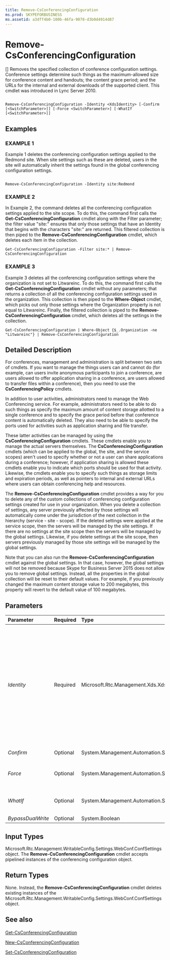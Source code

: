 ```yaml
---
title: Remove-CsConferencingConfiguration
ms.prod: SKYPEFORBUSINESS
ms.assetid: a3dff4b0-100b-46fa-9078-d3b0d4914d87
---
```



# Remove-CsConferencingConfiguration
[]
Removes the specified collection of conference configuration settings. Conference settings determine such things as the maximum-allowed size for conference content and handouts; the content grace period; and the URLs for the internal and external downloads of the supported client. This cmdlet was introduced in Lync Server 2010.
  
    
    


```

Remove-CsConferencingConfiguration -Identity <XdsIdentity> [-Confirm [<SwitchParameter>]] [-Force <SwitchParameter>] [-WhatIf [<SwitchParameter>]]

```


## Examples


  
    
    

### EXAMPLE 1

Example 1 deletes the conferencing configuration settings applied to the Redmond site. When site settings such as these are deleted, users in the site will automatically inherit the settings found in the global conferencing configuration settings.
  
    
    

```

Remove-CsConferencingConfiguration -Identity site:Redmond
```


### EXAMPLE 2

In Example 2, the command deletes all the conferencing configuration settings applied to the site scope. To do this, the command first calls the **Get-CsConferencingConfiguration** cmdlet along with the Filter parameter; the filter value "site:" ensures that only those settings that have an Identity that begins with the characters "site:" are returned. This filtered collection is then piped to the **Remove-CsConferencingConfiguration** cmdlet, which deletes each item in the collection.
  
    
    

```
Get-CsConferencingConfiguration -Filter site:* | Remove-CsConferencingConfiguration
```


### EXAMPLE 3

Example 3 deletes all the conferencing configuration settings where the organization is not set to Litwareinc. To do this, the command first calls the **Get-CsConferencingConfiguration** cmdlet without any parameters; that returns a collection of all the conferencing configuration settings used in the organization. This collection is then piped to the **Where-Object** cmdlet, which picks out only those settings where the Organization property is not equal to Litwareinc. Finally, the filtered collection is piped to the **Remove-CsConferencingConfiguration** cmdlet, which deletes all the settings in the collection.
  
    
    

```
Get-CsConferencingConfiguration | Where-Object {$_.Organization -ne "Litwareinc"} | Remove-CsConferencingConfiguration
```


## Detailed Description

For conferences, management and administration is split between two sets of cmdlets. If you want to manage the things users can and cannot do (for example, can users invite anonymous participants to join a conference, are users allowed to offer application sharing in a conference, are users allowed to transfer files within a conference), then you need to use the **CsConferencingPolicy** cmdlets.
  
    
    
In addition to user activities, administrators need to manage the Web Conferencing service. For example, administrators need to be able to do such things as specify the maximum amount of content storage allotted to a single conference and to specify the grace period before that conference content is automatically deleted. They also need to be able to specify the ports used for activities such as application sharing and file transfer.
  
    
    
These latter activities can be managed by using the **CsConferencingConfiguration** cmdlets. These cmdlets enable you to manage the actual servers themselves. The **CsConferencingConfiguration** cmdlets (which can be applied to the global, the site, and the service scopes) aren't used to specify whether or not a user can share applications during a conference; however, if application sharing is allowed these cmdlets enable you to indicate which ports should be used for that activity. Likewise, the cmdlets enable you to specify such things as storage limits and expiration periods, as well as pointers to internal and external URLs where users can obtain conferencing help and resources.
  
    
    
The **Remove-CsConferencingConfiguration** cmdlet provides a way for you to delete any of the custom collections of conferencing configuration settings created for use in your organization. When you delete a collection of settings, any server previously affected by those settings will automatically come under the jurisdiction of the next collection in the hierarchy (service - site - scope). If the deleted settings were applied at the service scope, then the servers will be managed by the site settings. If there are no settings at the site scope then the servers will be managed by the global settings. Likewise, if you delete settings at the site scope, then servers previously managed by those site settings will be managed by the global settings.
  
    
    
Note that you can also run the **Remove-CsConferencingConfiguration** cmdlet against the global settings. In that case, however, the global settings will not be removed because Skype for Business Server 2015 does not allow you to remove global settings. Instead, all the properties in the global collection will be reset to their default values. For example, if you previously changed the maximum content storage value to 200 megabytes, this property will revert to the default value of 100 megabytes.
  
    
    

## Parameters



|**Parameter**|**Required**|**Type**|**Description**|
|:-----|:-----|:-----|:-----|
| _Identity_ <br/> |Required  <br/> |Microsoft.Rtc.Management.Xds.XdsIdentity  <br/> |Unique identifier of the collection of conferencing configuration settings to be removed. To remove settings configured at the site scope, use syntax similar to this:  `-Identity "site:Redmond"`. To remove settings configured at the service scope, use syntax similar to this:  `-Identity "service:ConferencingServer:atl-cs-001.litwareinc.com"`.  <br/> The **Remove-CsConferencingConfiguration** cmdlet can also be run against the global settings. In that case, however, those settings will not be removed; instead, all the properties will simply be reset to their default values. <br/> |
| _Confirm_ <br/> |Optional  <br/> |System.Management.Automation.SwitchParameter  <br/> |Prompts you for confirmation before executing the command.  <br/> |
| _Force_ <br/> |Optional  <br/> |System.Management.Automation.SwitchParameter  <br/> |Suppresses the display of any non-fatal error message that might occur when running the command.  <br/> |
| _WhatIf_ <br/> |Optional  <br/> |System.Management.Automation.SwitchParameter  <br/> |Describes what would happen if you executed the command without actually executing the command.  <br/> |
| _BypassDualWrite_ <br/> |Optional  <br/> |System.Boolean  <br/> |PARAMVALUE: $true | $false  <br/> |
   

## Input Types

Microsoft.Rtc.Management.WritableConfig.Settings.WebConf.ConfSettings object. The **Remove-CsConferencingConfiguration** cmdlet accepts pipelined instances of the conferencing configuration object.
  
    
    

## Return Types

None. Instead, the **Remove-CsConferencingConfiguration** cmdlet deletes existing instances of the Microsoft.Rtc.Management.WritableConfig.Settings.WebConf.ConfSettings object.
  
    
    

## See also


#### 


  
    
    
 [Get-CsConferencingConfiguration](get-csconferencingconfiguration.md)
  
    
    
 [New-CsConferencingConfiguration](new-csconferencingconfiguration.md)
  
    
    
 [Set-CsConferencingConfiguration](set-csconferencingconfiguration.md)
